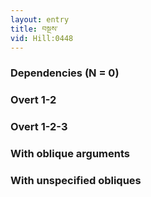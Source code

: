 ```yaml
---
layout: entry
title: བསྔས་
vid: Hill:0448
---
```

### Dependencies (N = 0)


### Overt 1-2


### Overt 1-2-3


### With oblique arguments


### With unspecified obliques
